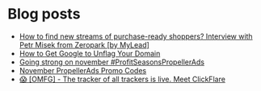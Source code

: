 # Blog posts
<!-- BLOG-POST-LIST:START -->
- [How to find new streams of purchase-ready shoppers? Interview with Petr Misek from Zeropark [by MyLead]](https://afflift.com/f/threads/how-to-find-new-streams-of-purchase-ready-shoppers-interview-with-petr-misek-from-zeropark-by-mylead.9945/)
- [How to Get Google to Unflag Your Domain](https://afflift.com/f/threads/how-to-get-google-to-unflag-your-domain.9960/)
- [Going strong on november #ProfitSeasonsPropellerAds](https://afflift.com/f/threads/going-strong-on-november-profitseasonspropellerads.9957/)
- [November PropellerAds Promo Codes](https://afflift.com/f/threads/november-propellerads-promo-codes.9920/)
- [😱 [OMFG] - The tracker of all trackers is live. Meet ClickFlare](https://afflift.com/f/threads/%F0%9F%98%B1-omfg-the-tracker-of-all-trackers-is-live-meet-clickflare.9851/)
<!-- BLOG-POST-LIST:END -->
